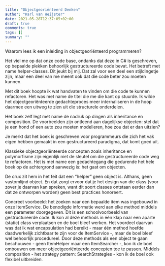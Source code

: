 ```yaml
---
title: "Objectgeoriënteerd Denken"
author: "Karl van Heijster"
date: 2021-05-28T12:37:05+02:00
draft: true
comments: true
tags: []
summary: ""
---
```


Waarom lees ik een inleiding in objectgeoriënteerd programmeren?


Het viel me op dat onze code base, ondanks dat deze in C# is geschreven, op bepaalde plekken behoorlijk gestructureerde code bevat. Het betreft met name helper-classes.
Dit jeukt bij mij. Dat zal voor een deel een stijldingetje zijn, maar een deel van me meent ook dat die code beter zou moeten kunnen.


Met dit boek hoopte ik wat handvaten te vinden om die code te kunnen refactoren. Het was met name de titel die me die kant op stuurde. Ik wilde het objectgeoriënteerde gedachteproces meer internaliseren in de hoop daarmee een uitweg te zien uit die structurele onderdelen.


Het boek zelf legt met name de nadruk op dingen als inheritance en composition. De voorbeelden zijn ontleend aan dagelijkse objecten: stel dat je een hond of een auto zou moeten modelleren, hoe zou dat er dan uitzien?


Je merkt dat het boek is geschreven voor programmeurs die zich het vak eigen hebben gemaakt in een gestructureerd paradigma, dat komt goed uit.


Klassieke objectgeoriënteerde concepten zoals inheritance en polymorfisme zijn eigenlijk niet de sleutel om die gestructureerde code weg te refactoren. Het is met name een gedachtegang die gedurende het hele boek op de achtergrond aanwezig is: het gaat om objecten. 


De crux zit hem in het feit dat een “helper” geen object is. Althans, geen vastomlijnd object. En dat zorgt ervoor dat je het design van die class (voor zover je daarvan kan spreken, want dit soort classes ontstaan eerder dan dat ze ontworpen worden) geen best practices honoreert.


Concreet voorbeeld: het zoeken naar een bepaalde item was ingebouwd in onze ItemService. De benodigde informatie werd aan elke method middels een parameter doorgegeven. Dit is een schoolvoorbeeld van gestructureerde code. Ik kon al deze methods in één klap naar een aparte (static) class verplaatsen en de boel bleef werken. Het voordeel daarvan was dat ik wat encapsulation had bereikt - maar één method hoefde daadwerkelijk zichtbaar te zijn voor de ItemService -, maar de boel bleef wel behoorlijk procedureel. Door deze methods als een object te gaan beschouwen - geen ItemHelper maar een ItemSearcher -, kon ik de boel ombouwen om meer objectgeoriënteerde concepten toe te passen. Middels composition - het strategy pattern: SearchStrategies - kon ik de boel ook flexibel uitbreiden.
